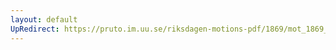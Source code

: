 ```yaml
---
layout: default
UpRedirect: https://pruto.im.uu.se/riksdagen-motions-pdf/1869/mot_1869__ak__247/mot_1869__ak__247-001.pdf
---
```


